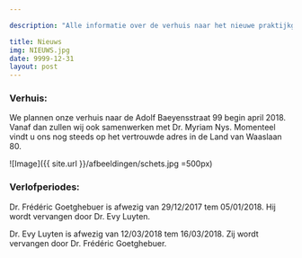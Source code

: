```yaml
---

description: "Alle informatie over de verhuis naar het nieuwe praktijkgebouw en afwezigheden tijdens de verlofperiodes."

title: Nieuws
img: NIEUWS.jpg
date: 9999-12-31
layout: post
---
```


### Verhuis:

We plannen onze verhuis naar de Adolf Baeyensstraat 99 begin april 2018. Vanaf dan zullen wij ook samenwerken met Dr. Myriam Nys. Momenteel vindt u ons nog steeds op het vertrouwde adres in de Land van Waaslaan 80.

![Image]({{ site.url }}/afbeeldingen/schets.jpg =500px)

### Verlofperiodes:

Dr. Frédéric Goetghebuer is afwezig van 29/12/2017 tem 05/01/2018. Hij wordt vervangen door Dr. Evy Luyten.

Dr. Evy Luyten is afwezig van 12/03/2018 tem 16/03/2018. Zij wordt vervangen door Dr. Frédéric Goetghebuer.
